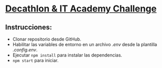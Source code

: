 # [Decathlon & IT Academy Challenge](https://nuwe.io/challenge/decathlon-and-it-academy-challenge)
## Instrucciones:
+ Clonar repositorio desde GitHub.
+ Habilitar las variables de entorno en un archivo *.env* desde la plantilla *.config.env*.
+ Ejecutar ``npm install`` para instalar las dependencias.
+ ``npm start`` para iniciar.
